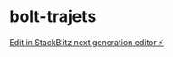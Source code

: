 # bolt-trajets

[Edit in StackBlitz next generation editor ⚡️](https://stackblitz.com/~/github.com/jmbernabotto/bolt-trajets)